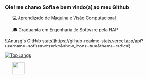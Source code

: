 ### Oie! me chamo Sofia e bem vindo(a) ao meu Github

<ul>
          <p>💻 Aprendizado de Máquina e Visão Computacional</p>
          <p>🎓 Graduanda em Engenharia de Software pela FIAP</p>
</ul>
![Anurag's GitHub stats](https://github-readme-stats.vercel.app/api?username=sofiasawczenko&show_icons=true&theme=radical)

[![Top Langs](https://github-readme-stats.vercel.app/api/top-langs/?username=sofiasawczenko)](https://github.com/anuraghazra/github-readme-stats)
<ul>
          <p><img src="https://cdn.jsdelivr.net/gh/devicons/devicon/icons/python/python-original.svg" width="40" height="40"/></p>
</ul>        


